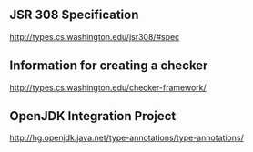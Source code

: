 JSR 308 Specification
---------------------

http://types.cs.washington.edu/jsr308/#spec

Information for creating a checker
----------------------------------

http://types.cs.washington.edu/checker-framework/

OpenJDK Integration Project
---------------------------

http://hg.openjdk.java.net/type-annotations/type-annotations/
